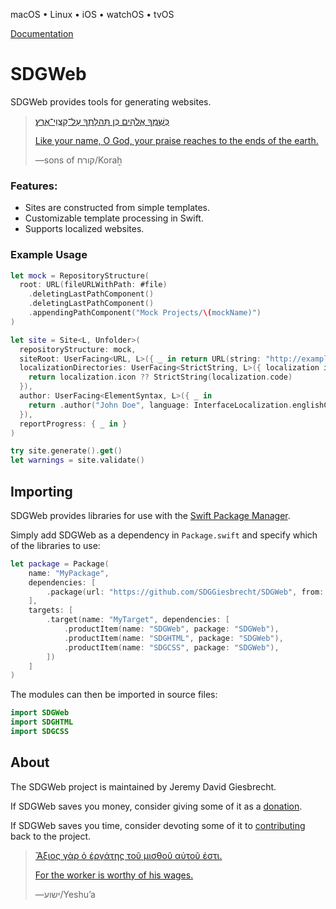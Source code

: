 <!--
 README.md

 This source file is part of the SDGWeb open source project.
 https://sdggiesbrecht.github.io/SDGWeb

 Copyright ©2018–2020 Jeremy David Giesbrecht and the SDGWeb project contributors.

 Soli Deo gloria.

 Licensed under the Apache Licence, Version 2.0.
 See http://www.apache.org/licenses/LICENSE-2.0 for licence information.
 -->

macOS • Linux • iOS • watchOS • tvOS

[Documentation](https://sdggiesbrecht.github.io/SDGWeb/%F0%9F%87%A8%F0%9F%87%A6EN)

# SDGWeb

SDGWeb provides tools for generating websites.

> [כְּשִׁמְךָ אֱלֹהִים כְּן תְּהלָּתְךָ עַל־קַצְוֵי־אֶרֶץ׃](https://www.biblegateway.com/passage/?search=Psalm+48&version=WLC;NIV)
>
> [Like your name, O God, your praise reaches to the ends of the earth.](https://www.biblegateway.com/passage/?search=Psalm+48&version=WLC;NIV)
>
> ―sons of קורח/Koraẖ

### Features:

- Sites are constructed from simple templates.
- Customizable template processing in Swift.
- Supports localized websites.

### Example Usage

```swift
let mock = RepositoryStructure(
  root: URL(fileURLWithPath: #file)
    .deletingLastPathComponent()
    .deletingLastPathComponent()
    .appendingPathComponent("Mock Projects/\(mockName)")
)

let site = Site<L, Unfolder>(
  repositoryStructure: mock,
  siteRoot: UserFacing<URL, L>({ _ in return URL(string: "http://example.com")! }),
  localizationDirectories: UserFacing<StrictString, L>({ localization in
    return localization.icon ?? StrictString(localization.code)
  }),
  author: UserFacing<ElementSyntax, L>({ _ in
    return .author("John Doe", language: InterfaceLocalization.englishCanada)
  }),
  reportProgress: { _ in }
)

try site.generate().get()
let warnings = site.validate()
```

## Importing

SDGWeb provides libraries for use with the [Swift Package Manager](https://swift.org/package-manager/).

Simply add SDGWeb as a dependency in `Package.swift` and specify which of the libraries to use:

```swift
let package = Package(
    name: "MyPackage",
    dependencies: [
        .package(url: "https://github.com/SDGGiesbrecht/SDGWeb", from: Version(5, 0, 0)),
    ],
    targets: [
        .target(name: "MyTarget", dependencies: [
            .productItem(name: "SDGWeb", package: "SDGWeb"),
            .productItem(name: "SDGHTML", package: "SDGWeb"),
            .productItem(name: "SDGCSS", package: "SDGWeb"),
        ])
    ]
)
```

The modules can then be imported in source files:

```swift
import SDGWeb
import SDGHTML
import SDGCSS
```

## About

The SDGWeb project is maintained by Jeremy David Giesbrecht.

If SDGWeb saves you money, consider giving some of it as a [donation](https://paypal.me/JeremyGiesbrecht).

If SDGWeb saves you time, consider devoting some of it to [contributing](https://github.com/SDGGiesbrecht/SDGWeb) back to the project.

> [Ἄξιος γὰρ ὁ ἐργάτης τοῦ μισθοῦ αὐτοῦ ἐστι.](https://www.biblegateway.com/passage/?search=Luke+10&version=SBLGNT;NIV)
>
> [For the worker is worthy of his wages.](https://www.biblegateway.com/passage/?search=Luke+10&version=SBLGNT;NIV)
>
> ―‎ישוע/Yeshuʼa
